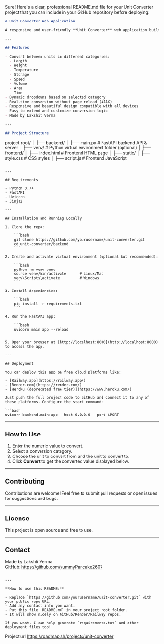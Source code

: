 Sure! Here's a clear, professional README.md file for your Unit Converter project that you can include in your GitHub repository before deploying:

```markdown
# Unit Converter Web Application

A responsive and user-friendly **Unit Converter** web application built with **FastAPI** (Python) backend and a modern HTML/CSS/JavaScript frontend.

---

## Features

- Convert between units in different categories:
  - Length
  - Weight
  - Temperature
  - Storage
  - Speed
  - Volume
  - Area
  - Time
- Dynamic dropdowns based on selected category
- Real-time conversion without page reload (AJAX)
- Responsive and beautiful design compatible with all devices
- Easy to extend and customize conversion logic
- Made by Lakshit Verma

---

## Project Structure

```
project-root/
│
├── backend/
│   ├── main.py                 # FastAPI backend API & server
│   ├── venv/                   # Python virtual environment folder (optional)
│
├── frontend/
│   ├── index.html              # Frontend HTML page
│   ├── static/
│       ├── style.css           # CSS styles
│       ├── script.js           # Frontend JavaScript
```

---

## Requirements

- Python 3.7+
- FastAPI
- Uvicorn
- Jinja2

---

## Installation and Running Locally

1. Clone the repo:

    ```bash
    git clone https://github.com/yourusername/unit-converter.git
    cd unit-converter/backend
    ```

2. Create and activate virtual environment (optional but recommended):

    ```bash
    python -m venv venv
    source venv/bin/activate      # Linux/Mac
    venv\Scripts\activate         # Windows
    ```

3. Install dependencies:

    ```bash
    pip install -r requirements.txt
    ```

4. Run the FastAPI app:

    ```bash
    uvicorn main:app --reload
    ```

5. Open your browser at [http://localhost:8000](http://localhost:8000) to access the app.

---

## Deployment

You can deploy this app on free cloud platforms like:

- [Railway.app](https://railway.app/)
- [Render.com](https://render.com/)
- [Heroku (deprecated free tier)](https://www.heroku.com/)

Just push the full project code to GitHub and connect it to any of these platforms. Configure the start command:

```bash
uvicorn backend.main:app --host 0.0.0.0 --port $PORT
```

---

## How to Use

1. Enter the numeric value to convert.
2. Select a conversion category.
3. Choose the unit to convert from and the unit to convert to.
4. Click **Convert** to get the converted value displayed below.

---

## Contributing

Contributions are welcome! Feel free to submit pull requests or open issues for suggestions and bugs.

---

## License

This project is open source and free to use.

---

## Contact

Made by Lakshit Verma  
GitHub: https://github.com/yummyPancake2607

```

---

**How to use this README:**

- Replace `https://github.com/yourusername/unit-converter.git` with your public repo URL.
- Add any contact info you want.
- Put this file `README.md` in your project root folder.
- It will show nicely on GitHub/Render/Railway repos.

If you want, I can help generate `requirements.txt` and other deployment files too!
```
Project url https://roadmap.sh/projects/unit-converter